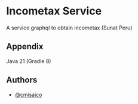 
# Incometax Service

A service graphql to obtain incometax (Sunat Peru)


## Appendix

Java 21 (Gradle 8)

## Authors

- [@cmisaico](https://github.com/cmisaico)

